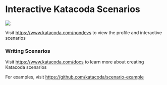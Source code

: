 # Interactive Katacoda Scenarios

[![](http://shields.katacoda.com/katacoda/nondevs/count.svg)](https://www.katacoda.com/nondevs "Get your profile on Katacoda.com")

Visit https://www.katacoda.com/nondevs to view the profile and interactive scenarios

### Writing Scenarios
Visit https://www.katacoda.com/docs to learn more about creating Katacoda scenarios

For examples, visit https://github.com/katacoda/scenario-example
